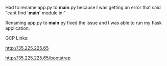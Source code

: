 Had to rename app.py to __main__.py because I was getting an error that said "cant find '__main__' module in:"

Renaming app.py to __main__.py fixed the issue and I was able to run my flask application.


GCP Links: 

http://35.225.225.65 

http://35.225.225.65/bootstrap
